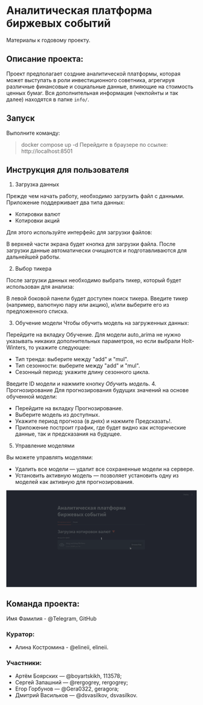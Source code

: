 # Аналитическая платформа биржевых событий
Материалы к годовому проекту.

## Описание проекта:
Проект предполагает создние аналитической платформы, которая может выступать в роли инвестиционного советника, агрегируя различные финансовые и социальные данные, влияющие на стоимость ценных бумаг. Вся дополнительная информация (чекпойнты и так далее) находятся в папке ```info/```.

## Запуск
Выполните команду:
> docker compose up -d
Перейдите в браузере по ссылке:
> http://localhost:8501

## Инструкция для пользователя

1. Загрузка данных

Прежде чем начать работу, необходимо загрузить файл с данными. Приложение поддерживает два типа данных:

* Котировки валют
* Котировки акций 

Для этого используйте интерфейс для загрузки файлов:

В верхней части экрана будет кнопка для загрузки файла.
После загрузки данные автоматически очищаются и подготавливаются для дальнейшей работы.

2. Выбор тикера  

После загрузки данных необходимо выбрать тикер, который будет использован для анализа:

В левой боковой панели будет доступен поиск тикера. Введите тикер (например, валютную пару или акцию), и/или выберите его из предложенного списка.

3. Обучение модели
Чтобы обучить модель на загруженных данных:

Перейдите на вкладку Обучение. Для модели auto_arima не нужно указывать никаких дополнительных параметров, но если выбрали Holt-Winters, то укажите следующее:  
* Тип тренда: выберите между "add" и "mul".
* Тип сезонности: выберите между "add" и "mul".
* Сезонный период: укажите длину сезонного цикла.


Введите ID модели и нажмите кнопку *Обучить модель*.
4. Прогнозирование
Для прогнозирования будущих значений на основе обученной модели:

- Перейдите на вкладку Прогнозирование.
- Выберите модель из доступных.  
- Укажите период прогноза (в днях) и нажмите Предсказать!.   
- Приложение построит график, где будет видно как исторические данные, так и предсказания на будущее.


5. Управление моделями  

Вы можете управлять моделями:
- Удалить все модели — удалит все сохраненные модели на сервере.  
- Установить активную модель — позволяет установить одну из моделей как активную для прогнозирования.

![instruction.gif](info/gifs/instruction.gif)


## Команда проекта:
Имя Фамилия - @Telegram, GitHub

### Куратор:
- Алина Костромина - @elineii, elineii.

### Участники:
- Артём Боярских — @boyartskikh, 113578;
- Сергей Запашний — @rergogrey, rergogrey;
- Егор Горбунов — @Gera0322, geragora;
- Дмитрий Васильков — @dsvasilkov, dsvasilkov.
